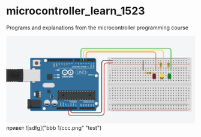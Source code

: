 # microcontroller_learn_1523
Programs and explanations from the microcontroller programming course

![sdfg](aaa.png)
привет
![sdfg]("bbb 1/ccc.png" "test")
